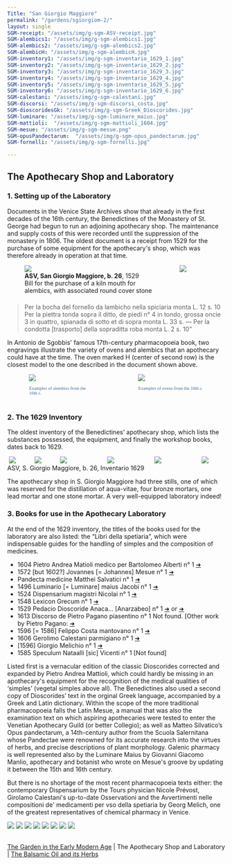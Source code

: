 ```yaml
---
Title: "San Giorgio Maggiore"
permalink: "/gardens/sgiorgiom-2/"
layout: single
SGM-receipt: "/assets/img/g-sgm-ASV-receipt.jpg"
SGM-alembics1: "/assets/img/g-sgm-alembics1.jpg"
SGM-alembics2: "/assets/img/g-sgm-alembics2.jpg"
SGM-alembicH: "/assets/img/g-sgm-alembicH.jpg"
SGM-inventory1: "/assets/img/g-sgm-inventario_1629_1.jpg"
SGM-inventory2: "/assets/img/g-sgm-inventario_1629_2.jpg"
SGM-inventory3: "/assets/img/g-sgm-inventario_1629_3.jpg"
SGM-inventory4: "/assets/img/g-sgm-inventario_1629_4.jpg"
SGM-inventory5: "/assets/img/g-sgm-inventario_1629_5.jpg"
SGM-inventory6: "/assets/img/g-sgm-inventario_1629_6.jpg"
SGM-calestani: "/assets/img/g-sgm-calestani.jpg"
SGM-discorsi: "/assets/img/g-sgm-discorsi_costa.jpg"
SGM-dioscoridesGk: "/assets/img/g-sgm-Greek_Dioscorides.jpg"
SGM-luminare: "/assets/img/g-sgm-luminare_maius.jpg"
SGM-mattioli:  "/assets/img/g-sgm-mattioli_1604.jpg"
SGM-mesue: "/assets/img/g-sgm-mesue.png"
SGM-opusPandectarum:  "/assets/img/g-sgm-opus_pandectarum.jpg"
SGM-fornelli: "/assets/img/g-sgm-fornelli.jpg"

---
```


## The Apothecary Shop and Laboratory

### 1. Setting up of the Laboratory

Documents in the Venice State Archives show that already in the first decades of the 16th century, the Benedictines of the Monastery of St. George had begun to run an adjoining apothecary shop. The maintenance and supply costs of this were recorded until the suppression of the monastery in 1806. The oldest document is a receipt from 1529 for the purchase of some equipment for the apothecary's shop, which was therefore already in operation at that time.

<div style="display:flex;align-items:top;justify-content:space-between"><figure style="flex:3;margin-bottom:.5em;margin-top:0;max-width:70%"><img src="{{ page.SGM-receipt | relative_url }}" class="img-ctr" align="center"/>
<figcaption><strong>ASV, San Giorgio Maggiore, b. 26</strong>, 1529<br/>
Bill for the purchase of a kiln mouth for alembics, with associated round cover stone </figcaption>
</figure>
<img src="{{ page.SGM-alembicH | relative_url}}" style="flex:1;max-width:26%;align-self:flex-start;"/>
</div>

<blockquote style="margin-top:0"><p>Per la bocha del fornello da lambicho nella spiciaria monta L. 12 s. 10
Per la piettra tonda sopra il ditto, de piedi n° 4 in tondo, grossa oncie 3 in quattro, spianada di sotto et di sopra monta L. 33 s. —  Per la condotta [trasporto] della sopraditta roba monta L. 2 s. 10”</p>
</blockquote>

<p>In Antonio de Sgobbis' famous 17th-century pharmacopoeia book, two engravings illustrate the variety of ovens and alembics that an apothecary could have at the time. The oven marked H (center of second row) is the closest model to the one described in the document shown above.</p>

<div style="display:flex;justify-content:space-around;">
<span style="flex:1;max-width:30%;font-size:.75em;color:#3f6c98;font-family: Georgia,Times,serif;"><a href="{{ page.SGM-alembics1 | relative_url }}" class="image-popup"><img src="{{ page.SGM-alembics1 | relative_url }}"/></a>
<br/><br/>
Examples of alembics from the 16th c. </span>
<span style="flex:1;max-width:30%;font-size:.75em;color:#3f6c98;font-family: Georgia,Times,serif;"><a href="{{ page.SGM-alembics2 | relative_url }}" class="image-popup"><img src="{{ page.SGM-alembics2  | relative_url }}"/></a><br/><br/>
Examples of ovens from the 16th c. </span>
</div>
<br/>

### 2. The 1629 Inventory

The oldest inventory of the Benedictines’ apothecary shop, which lists the substances possessed, the equipment, and finally the workshop books, dates back to 1629.

<!-- <div class="thumb-nav">
<span class="thumb-nav-p"><a href="{{ page.SGM-inventory1 | relative_url }}" class="image-popup"><img class="thumb-menu" src="{{ page.SGM-inventory1 | relative_url }}"/></a>
</span>
<span class="thumb-nav-p"><a href="{{ page.SGM-inventory2 | relative_url }}" class="image-popup"><img class="thumb-menu" src="{{ page.SGM-inventory2 | relative_url }}"/></a>
</span>
<span class="thumb-nav-p"><a href="{{ page.SGM-inventory3 | relative_url }}" class="image-popup"><img class="thumb-menu" src="{{ page.SGM-inventory3 | relative_url }}"/></a>
</span>
<span class="thumb-nav-p"><a href="{{ page.SGM-inventory4 | relative_url }}" class="image-popup"><img class="thumb-menu" src="{{ page.SGM-inventory4 | relative_url }}"/></a>
</span>
<span class="thumb-nav-p"><a href="{{ page.SGM-inventory5 | relative_url }}" class="image-popup"><img class="thumb-menu" src="{{ page.SGM-inventory5 | relative_url }}"/></a>
</span>
<span class="thumb-nav-p"><a href="{{ page.SGM-inventory6 | relative_url }}" class="image-popup"><img class="thumb-menu" src="{{ page.SGM-inventory6 | relative_url }}"/></a>
</span>
<br/>
<figcaption>ASV, S. Giorgio Maggiore, b. 26, Inventario 1629</figcaption>
</div> -->
<div style="display:flex;justify-content:space-around;">
<span style="flex:1;max-width:10%;"><a href="{{ page.SGM-inventory1 | relative_url }}" class="image-popup"><img class="thumb-menu" src="{{ page.SGM-inventory1 | relative_url }}"/></a>
</span>
<span  style="flex:1;max-width:10%;"><a href="{{ page.SGM-inventory2 | relative_url }}" class="image-popup"><img class="thumb-menu" src="{{ page.SGM-inventory2 | relative_url }}"/></a>
</span>
<span style="flex:2;max-width:20%;"><a href="{{ page.SGM-inventory3 | relative_url }}" class="image-popup"><img class="thumb-menu" src="{{ page.SGM-inventory3 | relative_url }}"/></a>
</span>
<span style="flex:2;max-width:20%;"><a href="{{ page.SGM-inventory4 | relative_url }}" class="image-popup"><img class="thumb-menu" src="{{ page.SGM-inventory4 | relative_url }}"/></a>
</span>
<span style="flex:2;max-width:20%;"><a href="{{ page.SGM-inventory5 | relative_url }}" class="image-popup"><img class="thumb-menu" src="{{ page.SGM-inventory5 | relative_url }}"/></a>
</span>
<span style="flex:1;max-width:10%;"><a href="{{ page.SGM-inventory6 | relative_url }}" class="image-popup"><img class="thumb-menu" src="{{ page.SGM-inventory6 | relative_url }}"/></a>
</span>
</div>

<div style="margin-top:.1em"><figcaption>ASV, S. Giorgio Maggiore, b. 26, Inventario 1629</figcaption></div>

The apothecary shop in S. Giorgio Maggiore had three stills, one of which was reserved for the distillation of aqua-vitae, four bronze mortars, one lead mortar and one stone mortar. A very well-equipped laboratory indeed!

### 3.	Books for use in the Apothecary Laboratory

At the end of the 1629 inventory, the titles of the books used for the laboratory are also listed: the “Libri della spetiaria”, which were indispensable guides for the handling of simples and the composition of medicines.
<!-- →➡︎➜ -->
* 1604 Pietro Andrea Matioli medico per Bartolomeo Alberti n° 1 <a href="http://id.sbn.it/bid/SBLE000766" target="_blank">➜</a>
*	1572 [but 1602?] Jovannes [= Johannes] Mesue n° 1 <a href="http://id.sbn.it/bid/VEAE002709" target="_blank">➜</a>
*	Pandecta medicine Matthei Salvatici n° 1 <a href="http://id.sbn.it/bid/VIAE018395" target="_blank">➜</a>
*	1496 Luminario [= Luminare] maius Jacobi n° 1 <a href="https://data.cerl.org/istc/im00208000" target="_blank">➜</a>
*	1524 Dispensarium magistri Nicolai n° 1 <a href="http://id.sbn.it/bid/PALE000811" target="_blank">➜</a>
*	1548 Lexicon Grecum n° 1 <a href="http://id.sbn.it/bid/BVEE012440" target="_blank">➜</a>
*	1529 Pedacio Dioscoride Anaca… [Anarzabeo] n° 1 <a href="http://id.sbn.it/bid/TO0E045743" target="_blank">➜</a> or <a href="http://id.sbn.it/bid/BVEE018104" target="_blank">➜</a>
*	1613 Discorso de Pietro Pagano piasentino n° 1 Not found. [Other work by Pietro Pagano: <a href="http://id.sbn.it/bid/LO1E055273" target="_blank">➜</a>
*	1596 [= 1586] Felippo Costa mantovano n° 1 <a href="http://id.sbn.it/bid/LO11155905" target="_blank">➜</a>
*	1606 Gerolimo Calestani parmigiano n° 1 <a href="http://id.sbn.it/bid/BVEE022639" target="_blank">➜</a>
*	[1596] Giorgio Melichio n° 1 <a href="http://id.sbn.it/bid/RLZE021538" target="_blank">➜</a>
*	1585 Speculum Nataalli [sic] Vicenti n° 1 [Not found]

Listed first is a vernacular edition of the classic Dioscorides corrected and expanded by Pietro Andrea Mattioli, which could hardly be missing in an apothecary's equipment for the recognition of the medical qualities of ‘simples’ (vegetal simples above all). The Benedictines also used a second copy of Dioscorides’ text in the orginal Greek language, accompanied by a Greek and Latin dictionary.
Within the scope of the more traditional pharmacopoeia falls the Latin Mesue, a manual that was also the examination text on which aspiring apothecaries were tested to enter the Venetian Apothecary Guild (or better Collegio); as well as Matteo Silvatico’s Opus pandectarum, a 14th-century author from the Scuola Salernitana whose Pandectae were renowned for its accurate research into the virtues of herbs, and precise descriptions of plant morphology. Galenic pharmacy is well represented also by the Luminare Maius by Giovanni Giacomo Manlio, apothecary and botanist who wrote on Mesue's groove by updating it between the 15th and 16th century.

But there is no shortage of the most recent pharmacopoeia texts either: the contemporary Dispensarium by the Tours physician Nicole Prévost, Girolamo Calestani's up-to-date Osservationi and the Avvertimenti nelle compositioni de' medicamenti per vso della spetiaria by Georg Melich, one of the greatest representatives of chemical pharmacy in Venice.


<div class="thumb-nav" style="margin-bottom:30px">
<span class="thumb-nav-p"><a href="{{ page.SGM-mattioli | relative_url }}" class="image-popup"><img class="thumb-menu" src="{{ page.SGM-mattioli | relative_url }}"/></a>
</span>
<span class="thumb-nav-p"><a href="{{ page.SGM-dioscoridesGk | relative_url }}" class="image-popup"><img class="thumb-menu" src="{{ page.SGM-dioscoridesGk | relative_url }}"/></a>
</span>
<span class="thumb-nav-p"><a href="{{ page.SGM-discorsi | relative_url }}" class="image-popup"><img class="thumb-menu" src="{{ page.SGM-discorsi | relative_url }}"/></a>
</span>
<span class="thumb-nav-p"><a href="{{ page.SGM-mesue | relative_url }}" class="image-popup"><img class="thumb-menu" src="{{ page.SGM-mesue | relative_url }}"/></a>
</span>
<span class="thumb-nav-p"><a href="{{ page.SGM-opusPandectarum | relative_url }}" class="image-popup"><img class="thumb-menu" src="{{ page.SGM-opusPandectarum | relative_url }}"/></a>
</span>
<span class="thumb-nav-p"><a href="{{ page.SGM-luminare | relative_url }}" class="image-popup"><img class="thumb-menu" src="{{ page.SGM-luminare | relative_url }}"/></a>
</span>
<span class="thumb-nav-p"><a href="{{ page.SGM-calestani | relative_url }}" class="image-popup"><img class="thumb-menu" src="{{ page.SGM-calestani | relative_url }}"/></a>
</span>
<span class="thumb-nav-p"><a href="{{ page.SGM-luminare | relative_url }}" class="image-popup"><img class="thumb-menu" src="{{ page.SGM-luminare | relative_url }}"/></a>
</span>
</div>

<a href="{{ site.baseurl }}gardens/sgiorgiom-1/">The Garden in the Early Modern Age</a> | The Apothecary Shop and Laboratory | <a href="{{ site.baseurl }}gardens/sgiorgiom-3/">The Balsamic Oil and its Herbs</a>
